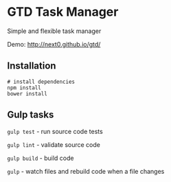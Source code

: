 GTD Task Manager
================

Simple and flexible task manager

Demo: http://next0.github.io/gtd/


Installation
------------

    # install dependencies
    npm install
    bower install


Gulp tasks
----------

`gulp test` - run source code tests

`gulp lint` - validate source code

`gulp build` - build code

`gulp` - watch files and rebuild code when a file changes
